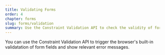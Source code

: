 ```yaml
---
title: Validating Forms
order: 4
chapter: forms
slug: forms/validation
summary: Use the Constraint Validation API to check the validity of form fields.
---
```


You can use the Constraint Validation API to trigger the browser's built-in validatation of form fields and show relevant error messages.
